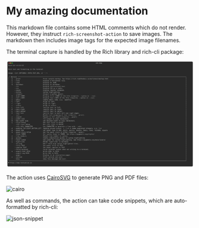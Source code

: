 # My amazing documentation

This markdown file contains some HTML comments which do not render.
However, they instruct `rich-screenshot-action` to save images.
The markdown then includes image tags for the expected image filenames.

The terminal capture is handled by the Rich library and rich-cli package:

<!-- rich-img-action cmd rich-cli-help.svg "rich --help" -->

![rich-cli](rich-cli-help.svg)

The action uses [CairoSVG](https://cairosvg.org/) to generate PNG and PDF files:

<!-- rich-img-action cmd cairo-help.png "cairosvg --help" -->

![cairo](cairo-help.png)

As well as commands, the action can take code snippets, which are auto-formatted by rich-cli:

<!-- rich-img-action code example-json.svg
---
{"menu": {
  "id": "file", "value": "File",
  "popup": {
    "menuitem": [
      {"value": "New", "onclick": "CreateNewDoc()"},
      {"value": "Open", "onclick": "OpenDoc()"},
      {"value": "Close", "onclick": "CloseDoc()"}
    ]
  }
}}
-->
![json-snippet](example-json.svg)
